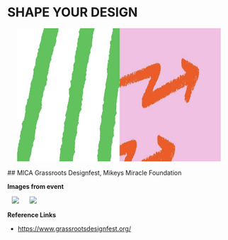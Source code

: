 # SHAPE YOUR DESIGN

<p align="center">
<img width="460" height="300" src="MICA-banner.png">
</p>
## MICA Grassroots Designfest, Mikeys Miracle Foundation


**Images from event**

<p>
    <img src="https://picsum.photos/100/100" hspace="10" >
    <img src="https://picsum.photos/100/100" hspace="10" >
</p>

**Reference Links**
- https://www.grassrootsdesignfest.org/
